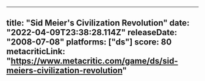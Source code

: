 
---
title: "Sid Meier's Civilization Revolution"
date: "2022-04-09T23:38:28.114Z"
releaseDate: "2008-07-08"
platforms: ["ds"]
score: 80
metacriticLink: "https://www.metacritic.com/game/ds/sid-meiers-civilization-revolution"
---
